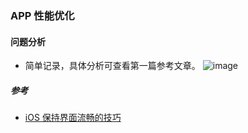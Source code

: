 ###  APP 性能优化

#### 问题分析
* 简单记录，具体分析可查看第一篇参考文章。
![image](http://note.youdao.com/favicon.ico)

##### 参考
*  [iOS 保持界面流畅的技巧](http://blog.ibireme.com/2015/11/12/smooth_user_interfaces_for_ios/)
